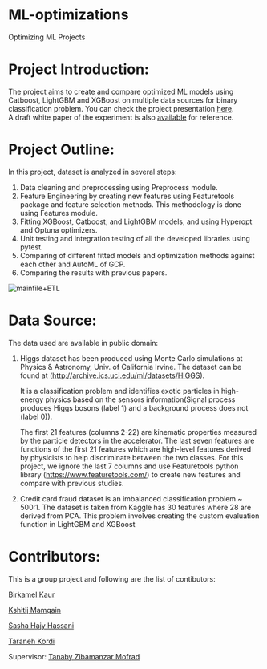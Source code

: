 
# ML-optimizations
Optimizing ML Projects
# Project Introduction:

The project aims to create and compare optimized ML models using Catboost, LightGBM and XGBoost on multiple data sources for binary classification problem. You can check the project presentation [here](https://github.com/kshitijmamgain/ML-optimizations/blob/master/Comparison_final.pdf).  
A draft white paper of the experiment is also [available](https://github.com/kshitijmamgain/ML-optimizations/blob/master/experiment_short.pdf) for reference.

# Project Outline:

In this project, dataset is analyzed in several steps:
1. Data cleaning and preprocessing using Preprocess module.
2. Feature Engineering by creating new features using Featuretools package and feature selection methods. This methodology is done using Features module.
3. Fitting XGBoost, Catboost, and LightGBM models, and using Hyperopt and Optuna optimizers. 
4. Unit testing and integration testing of all the developed libraries using pytest.
5. Comparing of different fitted models and optimization methods against each other and AutoML of GCP.
6. Comparing the results with previous papers.

![mainfile+ETL](https://user-images.githubusercontent.com/56703496/85181382-c8da4980-b253-11ea-8bb4-2e30da00cb7b.png)

# Data Source:
The data used are available in public domain: 
1. Higgs dataset has been produced using Monte Carlo simulations at Physics & Astronomy, Univ. of California Irvine. The dataset can be found at (http://archive.ics.uci.edu/ml/datasets/HIGGS).

   It is a classification problem and identifies exotic particles in high-energy physics based on the sensors information(Signal process produces Higgs bosons (label 1) and a background process does not (label 0)).

   The first 21 features (columns 2-22) are kinematic properties measured by the particle detectors in the accelerator. The last seven features are functions of the first 21 features which are high-level features derived by physicists to help discriminate between the two classes. For this project, we ignore the last 7 columns and use Featuretools python library (https://www.featuretools.com/) to create new features and compare with previous studies.
2. Credit card fraud dataset is an imbalanced classification problem ~ 500:1. The dataset is taken from Kaggle has 30 features where 28 are derived from PCA.
   This problem involves creating the custom evaluation function in LightGBM and XGBoost

# Contributors:

This is a group project and following are the list of contibutors:

[Birkamel Kaur](https://github.com/Birkamal)

[Kshitij Mamgain](https://github.com/kshitijmamgain)

[Sasha Hajy Hassani](https://github.com/SHH116)

[Taraneh Kordi](https://github.com/Taraneh-K)

Supervisor: [Tanaby Zibamanzar Mofrad](https://github.com/tanabymofrad)


